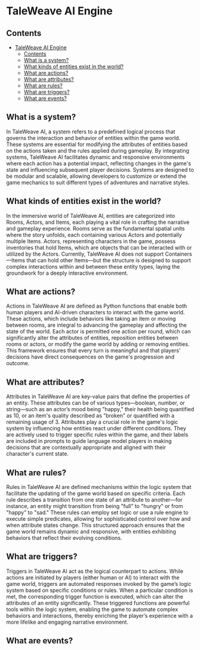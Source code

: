 # TaleWeave AI Engine

## Contents

- [TaleWeave AI Engine](#taleweave-ai-engine)
  - [Contents](#contents)
  - [What is a system?](#what-is-a-system)
  - [What kinds of entities exist in the world?](#what-kinds-of-entities-exist-in-the-world)
  - [What are actions?](#what-are-actions)
  - [What are attributes?](#what-are-attributes)
  - [What are rules?](#what-are-rules)
  - [What are triggers?](#what-are-triggers)
  - [What are events?](#what-are-events)

## What is a system?

In TaleWeave AI, a system refers to a predefined logical process that governs the interaction and behavior of entities
within the game world. These systems are essential for modifying the attributes of entities based on the actions taken
and the rules applied during gameplay. By integrating systems, TaleWeave AI facilitates dynamic and responsive
environments where each action has a potential impact, reflecting changes in the game's state and influencing subsequent
player decisions. Systems are designed to be modular and scalable, allowing developers to customize or extend the game
mechanics to suit different types of adventures and narrative styles.

## What kinds of entities exist in the world?

In the immersive world of TaleWeave AI, entities are categorized into Rooms, Actors, and Items, each playing a vital
role in crafting the narrative and gameplay experience. Rooms serve as the fundamental spatial units where the story
unfolds, each containing various Actors and potentially multiple Items. Actors, representing characters in the game,
possess inventories that hold Items, which are objects that can be interacted with or utilized by the Actors. Currently,
TaleWeave AI does not support Containers—Items that can hold other Items—but the structure is designed to support
complex interactions within and between these entity types, laying the groundwork for a deeply interactive environment.

## What are actions?

Actions in TaleWeave AI are defined as Python functions that enable both human players and AI-driven characters to
interact with the game world. These actions, which include behaviors like taking an item or moving between rooms, are
integral to advancing the gameplay and affecting the state of the world. Each actor is permitted one action per round,
which can significantly alter the attributes of entities, reposition entities between rooms or actors, or modify the
game world by adding or removing entities. This framework ensures that every turn is meaningful and that players'
decisions have direct consequences on the game's progression and outcome.

## What are attributes?

Attributes in TaleWeave AI are key-value pairs that define the properties of an entity. These attributes can be of
various types—boolean, number, or string—such as an actor’s mood being "happy," their health being quantified as 10, or
an item's quality described as "broken" or quantified with a remaining usage of 3. Attributes play a crucial role in the
game's logic system by influencing how entities react under different conditions. They are actively used to trigger
specific rules within the game, and their labels are included in prompts to guide language model players in making
decisions that are contextually appropriate and aligned with their character's current state.

## What are rules?

Rules in TaleWeave AI are defined mechanisms within the logic system that facilitate the updating of the game world
based on specific criteria. Each rule describes a transition from one state of an attribute to another—for instance, an
entity might transition from being "full" to "hungry" or from "happy" to "sad." These rules can employ set logic or use
a rule engine to execute simple predicates, allowing for sophisticated control over how and when attribute states
change. This structured approach ensures that the game world remains dynamic and responsive, with entities exhibiting
behaviors that reflect their evolving conditions.

## What are triggers?

Triggers in TaleWeave AI act as the logical counterpart to actions. While actions are initiated by players (either human
or AI) to interact with the game world, triggers are automated responses invoked by the game’s logic system based on
specific conditions or rules. When a particular condition is met, the corresponding trigger function is executed, which
can alter the attributes of an entity significantly. These triggered functions are powerful tools within the logic
system, enabling the game to automate complex behaviors and interactions, thereby enriching the player’s experience with
a more lifelike and engaging narrative environment.

## What are events?